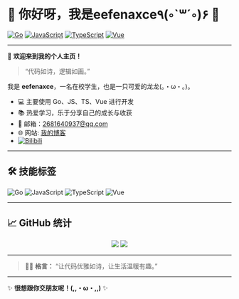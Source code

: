 # 🌟 你好呀，我是eefenaxce٩(◦`꒳´◦)۶ 🌟

[![Go](https://img.shields.io/badge/-Go-00ADD8?logo=go&logoColor=white)](https://golang.org/) 
[![JavaScript](https://img.shields.io/badge/-JavaScript-F7DF1E?logo=javascript&logoColor=black)](https://developer.mozilla.org/zh-CN/docs/Web/JavaScript) 
[![TypeScript](https://img.shields.io/badge/-TypeScript-3178C6?logo=typescript&logoColor=white)](https://www.typescriptlang.org/) 
[![Vue](https://img.shields.io/badge/-Vue-4FC08D?logo=vue.js&logoColor=white)](https://vuejs.org/)

---

🎉 **欢迎来到我的个人主页！**

> “代码如诗，逻辑如画。”

我是 **eefenaxce**，一名在校学生，也是一只可爱的龙龙(｡・ω・｡)。

- 💻 主要使用 Go、JS、TS、Vue 进行开发
- 📚 热爱学习，乐于分享自己的成长与收获
- 📨 邮箱：[2681640937@qq.com](mailto:2681640937@qq.com)
- 🌐 网站: [我的博客](https://blog.axce.cn)
- [![Bilibili](https://img.shields.io/badge/B站-哔哩哔哩-FA7298?logo=bilibili&logoColor=white)](https://space.bilibili.com/1031185948)

---

## 🛠️ 技能标签

![Go](https://img.shields.io/badge/-Go-00ADD8?logo=go&logoColor=white) 
![JavaScript](https://img.shields.io/badge/-JavaScript-F7DF1E?logo=javascript&logoColor=black) 
![TypeScript](https://img.shields.io/badge/-TypeScript-3178C6?logo=typescript&logoColor=white) 
![Vue](https://img.shields.io/badge/-Vue-4FC08D?logo=vue.js&logoColor=white)

---

## 📈 GitHub 统计

<p align="center">
  <img src="https://github-readme-stats.vercel.app/api?username=eefenaxce&show_icons=true&theme=vue" />
  <img src="https://github-readme-stats.vercel.app/api/top-langs/?username=eefenaxce&layout=compact&theme=vue" />
</p>

---

> 🏄‍♂️ **格言：** “让代码优雅如诗，让生活温暖有趣。”

---

✨ **很想跟你交朋友呢！(,,・ω・,,)** ✨
